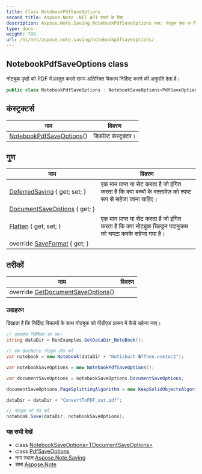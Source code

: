 ```yaml
---
title: Class NotebookPdfSaveOptions
second_title: Aspose.Note .NET API संदर्भ के लिए
description: Aspose.Note.Saving.NotebookPdfSaveOptions कक्ष. नटबुक पृष्ठं क PDF में प्रस्तुत करते समय अतरक्त वकल्प नर्दष्ट करने क अनुमत देत है
type: docs
weight: 780
url: /hi/net/aspose.note.saving/notebookpdfsaveoptions/
---
```

## NotebookPdfSaveOptions class

नोटबुक पृष्ठों को PDF में प्रस्तुत करते समय अतिरिक्त विकल्प निर्दिष्ट करने की अनुमति देता है।

```csharp
public class NotebookPdfSaveOptions : NotebookSaveOptions<PdfSaveOptions>
```

## कंस्ट्रक्टर्स

| नाम | विवरण |
| --- | --- |
| [NotebookPdfSaveOptions](notebookpdfsaveoptions/)() | डिफ़ॉल्ट कंस्ट्रक्टर। |

## गुण

| नाम | विवरण |
| --- | --- |
| [DeferredSaving](../../aspose.note.saving/notebooksaveoptions/deferredsaving/) { get; set; } | एक मान प्राप्त या सेट करता है जो इंगित करता है कि क्या बच्चों के दस्तावेज़ को स्पष्ट रूप से सहेजा जाना चाहिए। |
| [DocumentSaveOptions](../../aspose.note.saving/notebooksaveoptions-1/documentsaveoptions/) { get; } |  |
| [Flatten](../../aspose.note.saving/notebooksaveoptions/flatten/) { get; set; } | एक मान प्राप्त या सेट करता है जो इंगित करता है कि क्या नोटबुक चिल्ड्रन पदानुक्रम को चपटा करके सहेजा गया है। |
| override [SaveFormat](../../aspose.note.saving/notebooksaveoptions-1/saveformat/) { get; } |  |

## तरीकों

| नाम | विवरण |
| --- | --- |
| override [GetDocumentSaveOptions](../../aspose.note.saving/notebooksaveoptions-1/getdocumentsaveoptions/)() |  |

### उदाहरण

दिखाता है कि निर्दिष्ट विकल्पों के साथ नोटबुक को पीडीएफ प्रारूप में कैसे सहेजा जाए।

```csharp
// दस्तावेज़ निर्देशिका का पथ।
string dataDir = RunExamples.GetDataDir_NoteBook();

// एक OneNote नोटबुक लोड करें
var notebook = new Notebook(dataDir + "Notizbuch �ffnen.onetoc2");

var notebookSaveOptions = new NotebookPdfSaveOptions();

var documentSaveOptions = notebookSaveOptions.DocumentSaveOptions;

documentSaveOptions.PageSplittingAlgorithm = new KeepSolidObjectsAlgorithm();

dataDir = dataDir + "ConvertToPDF_out.pdf";

// नोटबुक को सेव करें
notebook.Save(dataDir, notebookSaveOptions);
```

### यह सभी देखें

* class [NotebookSaveOptions&lt;TDocumentSaveOptions&gt;](../notebooksaveoptions-1/)
* class [PdfSaveOptions](../pdfsaveoptions/)
* नाम स्थान [Aspose.Note.Saving](../../aspose.note.saving/)
* सभा [Aspose.Note](../../)


